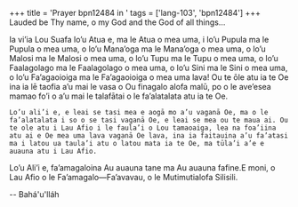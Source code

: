 +++
title = 'Prayer bpn12484 in '
tags = ['lang-103', 'bpn12484']
+++
Lauded be Thy name, o my God and the God of all things…

 

Ia vi’ia Lou Suafa lo’u Atua e, ma le Atua o mea uma, i lo’u Pupula ma le Pupula o mea uma, o lo’u Mana’oga ma le Mana’oga o mea uma, o lo’u Malosi ma le Malosi o mea uma, o lo’u Tupu ma le Tupu o mea uma, o lo’u Faalagolago ma le Faalagolago o mea uma, o lo’u Sini ma le Sini o mea uma, o lo’u Fa’agaoioiga ma le Fa’agaoioiga o mea uma lava! Ou te ōle atu ia te Oe ina ia lē taofia a’u mai le vasa o Ou finagalo alofa malū, po o le ave’esea mamao fo’i o a’u mai le talafātai o le fa’alatalata atu ia te Oe.

    Lo’u ali’i e, e leai se tasi mea e aogā mo a’u vaganā Oe, ma o le fa’alatalata i so o se tasi vaganā Oe, e leai se mea ou te maua ai. Ou te ole atu i Lau Afio i le faula’i o Lou tamaoaiga, lea na foa’iina atu ai e Oe mea uma lava vaganā Oe lava, ina ia faitauina a’u fa’atasi ma i latou ua taula’i atu o latou mata ia te Oe, ma tūla’i a’e e auauna atu i Lau Afio.

Lo’u Ali’i e, fa’amagaloina Au auauna tane ma Au auauna fafine.E moni, o Lau Afio o le Fa’amagalo—Fa’avavau, o le Mutimutialofa Silisili.

-- Bahá'u'lláh
